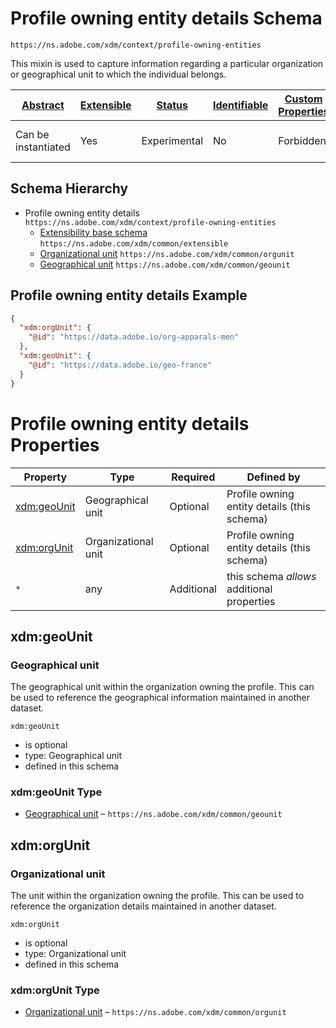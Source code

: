 
# Profile owning entity details Schema

```
https://ns.adobe.com/xdm/context/profile-owning-entities
```

This mixin is used to capture information regarding a particular organization or geographical unit to which the individual belongs.

| [Abstract](../../abstract.md) | [Extensible](../../extensions.md) | [Status](../../status.md) | [Identifiable](../../id.md) | [Custom Properties](../../extensions.md) | [Additional Properties](../../extensions.md) | Defined In |
|-------------------------------|-----------------------------------|---------------------------|-----------------------------|------------------------------------------|----------------------------------------------|------------|
| Can be instantiated | Yes | Experimental | No | Forbidden | Permitted | [context/profile-owning-entities.schema.json](context/profile-owning-entities.schema.json) |
## Schema Hierarchy

* Profile owning entity details `https://ns.adobe.com/xdm/context/profile-owning-entities`
  * [Extensibility base schema](../common/extensible.schema.md) `https://ns.adobe.com/xdm/common/extensible`
  * [Organizational unit](../common/orgunit.schema.md) `https://ns.adobe.com/xdm/common/orgunit`
  * [Geographical unit](../common/geounit.schema.md) `https://ns.adobe.com/xdm/common/geounit`


## Profile owning entity details Example
```json
{
  "xdm:orgUnit": {
    "@id": "https://data.adobe.io/org-apparals-men"
  },
  "xdm:geoUnit": {
    "@id": "https://data.adobe.io/geo-france"
  }
}
```

# Profile owning entity details Properties

| Property | Type | Required | Defined by |
|----------|------|----------|------------|
| [xdm:geoUnit](#xdmgeounit) | Geographical unit | Optional | Profile owning entity details (this schema) |
| [xdm:orgUnit](#xdmorgunit) | Organizational unit | Optional | Profile owning entity details (this schema) |
| `*` | any | Additional | this schema *allows* additional properties |

## xdm:geoUnit
### Geographical unit

The geographical unit within the organization owning the profile. This can be used to reference the geographical information maintained in another dataset.

`xdm:geoUnit`
* is optional
* type: Geographical unit
* defined in this schema

### xdm:geoUnit Type


* [Geographical unit](../common/geounit.schema.md) – `https://ns.adobe.com/xdm/common/geounit`





## xdm:orgUnit
### Organizational unit

The unit within the organization owning the profile. This can be used to reference the organization details maintained in another dataset.

`xdm:orgUnit`
* is optional
* type: Organizational unit
* defined in this schema

### xdm:orgUnit Type


* [Organizational unit](../common/orgunit.schema.md) – `https://ns.adobe.com/xdm/common/orgunit`




